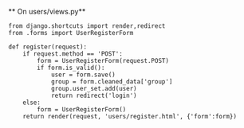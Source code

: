 ** On users/views.py**

    from django.shortcuts import render,redirect
    from .forms import UserRegisterForm

    def register(request):
        if request.method == 'POST':
            form = UserRegisterForm(request.POST)
            if form.is_valid():
                user = form.save()
                group = form.cleaned_data['group']        
                group.user_set.add(user)
                return redirect('login')
        else:
            form = UserRegisterForm()
        return render(request, 'users/register.html', {'form':form})
